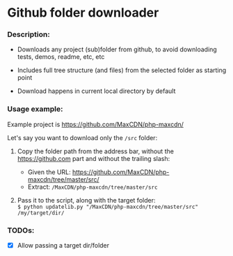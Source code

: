 # Github folder downloader #

### Description: ###

- Downloads any project (sub)folder from github, to avoid downloading tests, demos, readme, etc, etc

- Includes full tree structure (and files) from the selected folder as starting point

- Download happens in current local directory by default

### Usage example: ###

Example project is https://github.com/MaxCDN/php-maxcdn/

Let's say you want to download only the `/src` folder:


1. Copy the folder path from the address bar, without the https://github.com part and without the trailing slash:    
    - Given the URL: https://github.com/MaxCDN/php-maxcdn/tree/master/src/
    - Extract: `/MaxCDN/php-maxcdn/tree/master/src`


2. Pass it to the script, along with the target folder:    
`$ python updatelib.py "/MaxCDN/php-maxcdn/tree/master/src" /my/target/dir/`


### TODOs: ###

- [X] Allow passing a target dir/folder